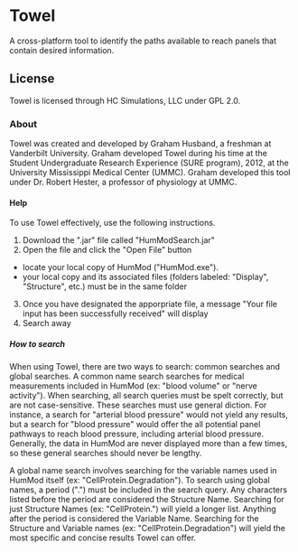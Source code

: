 # Towel

A cross-platform tool to identify the paths available to reach panels that contain desired information.

## License
Towel is licensed through HC Simulations, LLC under GPL 2.0.

### About
Towel was created and developed by Graham Husband, a freshman at Vanderbilt University. Graham developed Towel
during his time at the Student Undergraduate Research Experience (SURE program), 2012, at the University Mississippi
Medical Center (UMMC). Graham developed this tool under Dr. Robert Hester, a professor of physiology at UMMC.

#### Help
To use Towel effectively, use the following instructions.

1. Download the ".jar" file called "HumModSearch.jar"
2. Open the file and click the "Open File" button 
  * locate your local copy of HumMod ("HumMod.exe").
  * your local copy and its associated files (folders labeled: "Display", "Structure", etc.) must be in the same folder
3. Once you have designated the apporpriate file, a message "Your file input has been successfully received" will display
4. Search away

##### How to search

When using Towel, there are two ways to search: common searches and global searches.
A common name search searches for medical measurements included in HumMod (ex: "blood volume" or "nerve activity").
When searching, all search queries must be spelt correctly, but are not case-sensitive.
These searches must use general diction. For instance, a search for "arterial blood pressure" would not yield any results,
but a search for "blood pressure" would offer the all potential panel pathways to reach blood pressure, including
arterial blood pressure. Generally, the data in HumMod are never displayed more than a few times, so these general 
searches should never be lengthy.

A global name search involves searching for the variable names used in HumMod itself (ex: "CellProtein.Degradation").
To search using global names, a period (".") must be included in the search query.
Any characters listed before the period are considered the Structure Name. Searching for just Structure Names
(ex: "CellProtein.") will yield a longer list. Anything after the period is considered the Variable Name. Searching for
the Structure and Variable names (ex: "CellProtein.Degradation") will yield the most specific and concise results Towel
can offer.